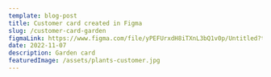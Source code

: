 ```yaml
---
template: blog-post
title: Customer card created in Figma
slug: /customer-card-garden
figmaLink: https://www.figma.com/file/yPEFUrxdH8iTXnL3bQ1v0p/Untitled?type=design&mode=design&t=yetwMpWTsffmyqzZ-0/
date: 2022-11-07 
description: Garden card
featuredImage: /assets/plants-customer.jpg
---
```

